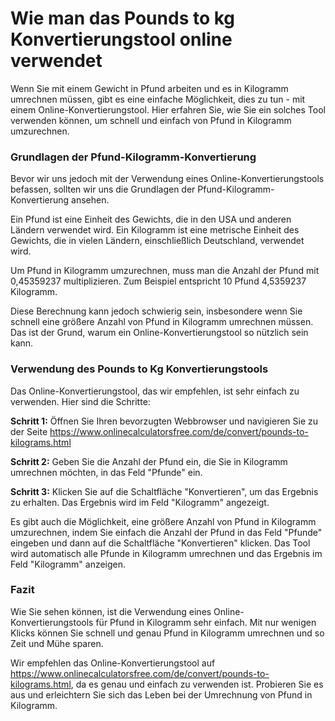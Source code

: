 Wie man das Pounds to kg Konvertierungstool online verwendet
============================================================

Wenn Sie mit einem Gewicht in Pfund arbeiten und es in Kilogramm umrechnen müssen, gibt es eine einfache Möglichkeit, dies zu tun - mit einem Online-Konvertierungstool. Hier erfahren Sie, wie Sie ein solches Tool verwenden können, um schnell und einfach von Pfund in Kilogramm umzurechnen.

### Grundlagen der Pfund-Kilogramm-Konvertierung

Bevor wir uns jedoch mit der Verwendung eines Online-Konvertierungstools befassen, sollten wir uns die Grundlagen der Pfund-Kilogramm-Konvertierung ansehen.

Ein Pfund ist eine Einheit des Gewichts, die in den USA und anderen Ländern verwendet wird. Ein Kilogramm ist eine metrische Einheit des Gewichts, die in vielen Ländern, einschließlich Deutschland, verwendet wird.

Um Pfund in Kilogramm umzurechnen, muss man die Anzahl der Pfund mit 0,45359237 multiplizieren. Zum Beispiel entspricht 10 Pfund 4,5359237 Kilogramm.

Diese Berechnung kann jedoch schwierig sein, insbesondere wenn Sie schnell eine größere Anzahl von Pfund in Kilogramm umrechnen müssen. Das ist der Grund, warum ein Online-Konvertierungstool so nützlich sein kann.

### Verwendung des Pounds to Kg Konvertierungstools

Das Online-Konvertierungstool, das wir empfehlen, ist sehr einfach zu verwenden. Hier sind die Schritte:

**Schritt 1:** Öffnen Sie Ihren bevorzugten Webbrowser und navigieren Sie zu der Seite <https://www.onlinecalculatorsfree.com/de/convert/pounds-to-kilograms.html>

**Schritt 2:** Geben Sie die Anzahl der Pfund ein, die Sie in Kilogramm umrechnen möchten, in das Feld "Pfunde" ein.

**Schritt 3:** Klicken Sie auf die Schaltfläche "Konvertieren", um das Ergebnis zu erhalten. Das Ergebnis wird im Feld "Kilogramm" angezeigt.

Es gibt auch die Möglichkeit, eine größere Anzahl von Pfund in Kilogramm umzurechnen, indem Sie einfach die Anzahl der Pfund in das Feld "Pfunde" eingeben und dann auf die Schaltfläche "Konvertieren" klicken. Das Tool wird automatisch alle Pfunde in Kilogramm umrechnen und das Ergebnis im Feld "Kilogramm" anzeigen.

### Fazit

Wie Sie sehen können, ist die Verwendung eines Online-Konvertierungstools für Pfund in Kilogramm sehr einfach. Mit nur wenigen Klicks können Sie schnell und genau Pfund in Kilogramm umrechnen und so Zeit und Mühe sparen.

Wir empfehlen das Online-Konvertierungstool auf <https://www.onlinecalculatorsfree.com/de/convert/pounds-to-kilograms.html>, da es genau und einfach zu verwenden ist. Probieren Sie es aus und erleichtern Sie sich das Leben bei der Umrechnung von Pfund in Kilogramm.